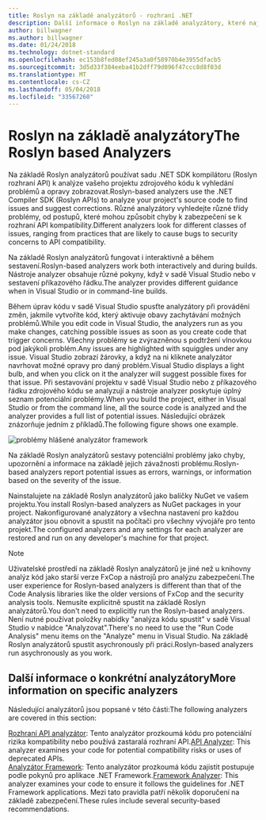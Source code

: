 ```yaml
---
title: Roslyn na základě analyzátorů - rozhraní .NET
description: Další informace o Roslyn na základě analyzátory, které najít problémy a navrhněte opravy těchto problémů.
author: billwagner
ms.author: billwagner
ms.date: 01/24/2018
ms.technology: dotnet-standard
ms.openlocfilehash: ec153b8fed08ef245a3a0f58970b4e3955dfacb5
ms.sourcegitcommit: 3d5d33f384eeba41b2dff79d096f47ccc8d8f03d
ms.translationtype: MT
ms.contentlocale: cs-CZ
ms.lasthandoff: 05/04/2018
ms.locfileid: "33567260"
---
```

# <a name="the-roslyn-based-analyzers"></a><span data-ttu-id="53b6c-103">Roslyn na základě analyzátory</span><span class="sxs-lookup"><span data-stu-id="53b6c-103">The Roslyn based Analyzers</span></span>

<span data-ttu-id="53b6c-104">Na základě Roslyn analyzátorů používat sadu .NET SDK kompilátoru (Roslyn rozhraní API) k analýze vašeho projektu zdrojového kódu k vyhledání problémů a opravy zobrazovat.</span><span class="sxs-lookup"><span data-stu-id="53b6c-104">Roslyn-based analyzers use the .NET Compiler SDK (Roslyn APIs) to analyze your project's source code to find issues and suggest corrections.</span></span> <span data-ttu-id="53b6c-105">Různé analyzátory vyhledejte různé třídy problémy, od postupů, které mohou způsobit chyby k zabezpečení se k rozhraní API kompatibility.</span><span class="sxs-lookup"><span data-stu-id="53b6c-105">Different analyzers look for different classes of issues, ranging from practices that are likely to cause bugs to security concerns to API compatibility.</span></span>

<span data-ttu-id="53b6c-106">Na základě Roslyn analyzátorů fungovat i interaktivně a během sestavení.</span><span class="sxs-lookup"><span data-stu-id="53b6c-106">Roslyn-based analyzers work both interactively and during builds.</span></span> <span data-ttu-id="53b6c-107">Nástroje analyzer obsahuje různé pokyny, když v sadě Visual Studio nebo v sestavení příkazového řádku.</span><span class="sxs-lookup"><span data-stu-id="53b6c-107">The analyzer provides different guidance when in Visual Studio or in command-line builds.</span></span>

<span data-ttu-id="53b6c-108">Během úprav kódu v sadě Visual Studio spusťte analyzátory při provádění změn, jakmile vytvoříte kód, který aktivuje obavy zachytávání možných problémů.</span><span class="sxs-lookup"><span data-stu-id="53b6c-108">While you edit code in Visual Studio, the analyzers run as you make changes, catching possible issues as soon as you create code that trigger concerns.</span></span> <span data-ttu-id="53b6c-109">Všechny problémy se zvýrazněnou s podtržení vlnovkou pod jakýkoli problém.</span><span class="sxs-lookup"><span data-stu-id="53b6c-109">Any issues are highlighted with squiggles under any issue.</span></span> <span data-ttu-id="53b6c-110">Visual Studio zobrazí žárovky, a když na ni kliknete analyzátor navrhovat možné opravy pro daný problém.</span><span class="sxs-lookup"><span data-stu-id="53b6c-110">Visual Studio displays a light bulb, and when you click on it the analyzer will suggest possible fixes for that issue.</span></span> <span data-ttu-id="53b6c-111">Při sestavování projektu v sadě Visual Studio nebo z příkazového řádku zdrojového kódu se analyzují a nástroje analyzer poskytuje úplný seznam potenciální problémy.</span><span class="sxs-lookup"><span data-stu-id="53b6c-111">When you build the project, either in Visual Studio or from the command line, all the source code is analyzed and the analyzer provides a full list of potential issues.</span></span> <span data-ttu-id="53b6c-112">Následující obrázek znázorňuje jedním z příkladů.</span><span class="sxs-lookup"><span data-stu-id="53b6c-112">The following figure shows one example.</span></span>

![problémy hlášené analyzátor framework](./media/framework-analyzers-2.png)

<span data-ttu-id="53b6c-114">Na základě Roslyn analyzátorů sestavy potenciální problémy jako chyby, upozornění a informace na základě jejich závažnosti problému.</span><span class="sxs-lookup"><span data-stu-id="53b6c-114">Roslyn-based analyzers report potential issues as errors, warnings, or information based on the severity of the issue.</span></span>

<span data-ttu-id="53b6c-115">Nainstalujete na základě Roslyn analyzátorů jako balíčky NuGet ve vašem projektu.</span><span class="sxs-lookup"><span data-stu-id="53b6c-115">You install Roslyn-based analyzers as NuGet packages in your project.</span></span> <span data-ttu-id="53b6c-116">Nakonfigurované analyzátory a všechna nastavení pro každou analyzátor jsou obnovit a spustit na počítači pro všechny vývojáře pro tento projekt.</span><span class="sxs-lookup"><span data-stu-id="53b6c-116">The configured analyzers and any settings for each analyzer are restored and run on any developer's machine for that project.</span></span>

> [!NOTE]
> <span data-ttu-id="53b6c-117">Uživatelské prostředí na základě Roslyn analyzátorů je jiné než u knihovny analýz kód jako starší verze FxCop a nástrojů pro analýzu zabezpečení.</span><span class="sxs-lookup"><span data-stu-id="53b6c-117">The user experience for Roslyn-based analyzers is different than that of the Code Analysis libraries like the older versions of FxCop and the security analysis tools.</span></span>  <span data-ttu-id="53b6c-118">Nemusíte explicitně spustit na základě Roslyn analyzátorů.</span><span class="sxs-lookup"><span data-stu-id="53b6c-118">You don't need to explicitly run the Roslyn-based analyzers.</span></span> <span data-ttu-id="53b6c-119">Není nutné používat položky nabídky "analýza kódu spustit" v sadě Visual Studio v nabídce "Analyzovat".</span><span class="sxs-lookup"><span data-stu-id="53b6c-119">There's no need to use the "Run Code Analysis" menu items on the "Analyze" menu in Visual Studio.</span></span> <span data-ttu-id="53b6c-120">Na základě Roslyn analyzátorů spustit asychronously při práci.</span><span class="sxs-lookup"><span data-stu-id="53b6c-120">Roslyn-based analyzers run asychronously as you work.</span></span> 

## <a name="more-information-on-specific-analyzers"></a><span data-ttu-id="53b6c-121">Další informace o konkrétní analyzátory</span><span class="sxs-lookup"><span data-stu-id="53b6c-121">More information on specific analyzers</span></span>

<span data-ttu-id="53b6c-122">Následující analyzátorů jsou popsané v této části:</span><span class="sxs-lookup"><span data-stu-id="53b6c-122">The following analyzers are covered in this section:</span></span>

<span data-ttu-id="53b6c-123">[Rozhraní API analyzátor](api-analyzer.md): Tento analyzátor prozkoumá kódu pro potenciální rizika kompatibility nebo používá zastaralá rozhraní API.</span><span class="sxs-lookup"><span data-stu-id="53b6c-123">[API Analyzer](api-analyzer.md): This analyzer examines your code for potential compatibility risks or uses of deprecated APIs.</span></span>    
<span data-ttu-id="53b6c-124">[Analyzátor Framework](framework-analyzer.md): Tento analyzátor prozkoumá kódu zajistit postupuje podle pokynů pro aplikace .NET Framework.</span><span class="sxs-lookup"><span data-stu-id="53b6c-124">[Framework Analyzer](framework-analyzer.md): This analyzer examines your code to ensure it follows the guidelines for .NET Framework applications.</span></span> <span data-ttu-id="53b6c-125">Mezi tato pravidla patří několik doporučení na základě zabezpečení.</span><span class="sxs-lookup"><span data-stu-id="53b6c-125">These rules include several security-based recommendations.</span></span>
